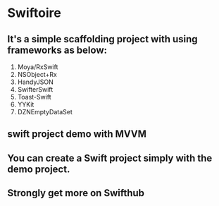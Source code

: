 # Swiftoire

## It's a simple scaffolding project with using frameworks as below:
1. Moya/RxSwift
2. NSObject+Rx
3. HandyJSON
4. SwifterSwift
5. Toast-Swift
6. YYKit
7. DZNEmptyDataSet

## swift project demo with MVVM

## You can create a Swift project simply with the demo project.

## Strongly get more on Swifthub

